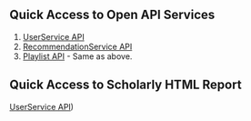 ## Quick Access to Open API Services

1. [UserService API](https://htmlpreview.github.io/?https://github.com/andreiprepelita/VireWade/blob/main/Midterm%20Deliverable%20Design%20%26%20Architecture%20A/Open%20API%20SPECIFICATION/User%20Service%20-%20Open%20API/index.html)
2. [RecommendationService API](https://htmlpreview.github.io/?https://github.com/andreiprepelita/VireWade/blob/main/Midterm%20Deliverable%20Design%20%26%20Architecture%20A/Open%20API%20SPECIFICATION/Recommendation%20Service%20-%20Open%20API/index.html)
3. [Playlist API](path/to/Playlist/API/documentation) - Same as above.


## Quick Access to Scholarly HTML Report
[UserService API](https://andreiprepelita.github.io/Tehnical-Report-Vire-Midterm-evaluation/))

